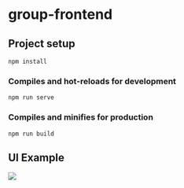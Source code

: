 # group-frontend

## Project setup
```
npm install
```

### Compiles and hot-reloads for development
```
npm run serve
```

### Compiles and minifies for production
```
npm run build
```

## UI Example
[<img src="https://drive.google.com/file/d/1v9W-Q3GntodQ439CngEvDA2tiuyavIdD/view?usp=sharing">](http://google.com.au/)
